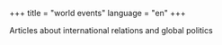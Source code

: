 +++
title = "world events"
language = "en"
+++

Articles about international relations and global politics
